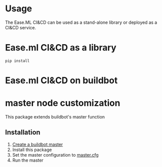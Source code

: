 # Usage

The Ease.ML CI&CD can be used as a stand-alone library or deployed as a CI&CD service.

# Ease.ml CI&CD as a library

```commandline
pip install 
```


# Ease.ml CI&CD on buildbot

# master node customization

This package extends buildbot's master function

## Installation

1. [Create a buildbot master](https://docs.buildbot.net/current/tutorial/firstrun.html#creating-a-master)
2. Install this package
3. Set the master configuration to [master.cfg](example_master_cfg/master.cfg)
4. Run the master
